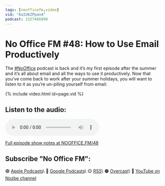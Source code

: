 ```yaml
---
tags: [noofficefm,video]
vid: "6aIU6ZPpan4"
podcast: 1527466890
---
```


# No Office FM #48: How to Use Email Productively

The [#NoOffice](/nooffice) podcast is back and it’s my first episode after the summer and it’s all about email and all the ways to use it productively. Now that you’ve come back to work after your summer holidays, you will want to listen to it as you’re un-piling yourself from email:

{% include video.html id=page.vid %}

<!--More-->

## Listen to the audio:

<audio controls>
<source src="https://media.transistor.fm/cd5075b6/04785525.mp3" type="audio/mpeg">
</audio>

[Full episode show notes at NOOFFICE.FM/48](https://nooffice.fm/48)

## Subscribe "No Office FM":

🟣 [Apple Podcasts](https://podcasts.apple.com/podcast/no-office/id1527466890)\\
🔵 [Google Podcasts](https://podcasts.google.com/feed/aHR0cHM6Ly9mZWVkcy50cmFuc2lzdG9yLmZtL25vb2ZmaWNl)\\
🟡 [RSS](https://nozbe.com/nooffice.rss)\\
🟠 [Overcast](https://overcast.fm/itunes1527466890/no-office)\\
🔴 [YouTube on Nozbe channel](https://youtube.com/NozbeCom)

<!--podcast: 1527466890-->

[n]: https://michael.gratis/nozbe
[np]: https://michael.gratis/nozbepersonal